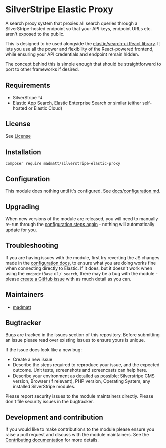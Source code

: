 # SilverStripe Elastic Proxy

A search proxy system that proxies all search queries through a SilverStripe-hosted endpoint so that your API keys, endpoint URLs etc. aren't exposed to the public.

This is designed to be used alongside the [elastic/search-ui React library](https://github.com/elastic/search-ui). It lets you use all the power and flexibility of the React-powered frontend, while ensuring your API credentials and endpoint remain hidden.

The concept behind this is simple enough that should be straightforward to port to other frameworks if desired.


## Requirements

* SilverStripe `^4`
* Elastic App Search, Elastic Enterprise Search or similar (either self-hosted or Elastic Cloud)


## License
See [License](license.md)


## Installation

```
composer require madmatt/silverstripe-elastic-proxy
```

## Configuration

This module does nothing until it's configured. See [docs/configuration.md](docs/configuration.md).


## Upgrading

When new versions of the module are released, you will need to manually re-run through the [configuration steps again](docs/configuration.md) - nothing will automatically update for you.

## Troubleshooting

If you are having issues with the module, first try reverting the JS changes made in the [configuration docs](docs/configuration.md), to ensure what you are doing works fine when connecting directly to Elastic. If it does, but it doesn't work when using the `endpointBase` of `/_search`, there may be a bug with the module - please [create a GitHub issue](https://github.com/madmatt/silverstripe-elastic-proxy/issues) with as much detail as you can.


## Maintainers
 * [madmatt](https://github.com/madmatt)


## Bugtracker
Bugs are tracked in the issues section of this repository. Before submitting an issue please read over
existing issues to ensure yours is unique.

If the issue does look like a new bug:

 - Create a new issue
 - Describe the steps required to reproduce your issue, and the expected outcome. Unit tests, screenshots
 and screencasts can help here.
 - Describe your environment as detailed as possible: Silverstripe CMS version, Browser (if relevant), PHP version,
 Operating System, any installed SilverStripe modules.

Please report security issues to the module maintainers directly. Please don't file security issues in the bugtracker.


## Development and contribution
If you would like to make contributions to the module please ensure you raise a pull request and discuss with the module maintainers. See the [Contributing documentation](Contributing.md) for more details.
